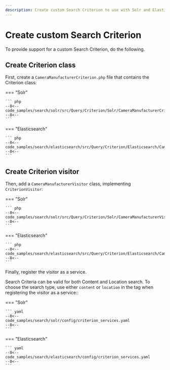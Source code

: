 ```yaml
---
description: Create custom Search Criterion to use with Solr and Elasticsearch search engines.
---
```


# Create custom Search Criterion

To provide support for a custom Search Criterion, do the following.

## Create Criterion class

First, create a `CameraManufacturerCriterion.php` file 
that contains the Criterion class:

=== "Solr"

    ``` php
    --8<--
    code_samples/search/solr/src/Query/Criterion/Solr/CameraManufacturerCriterion.php
    --8<--
    ```

=== "Elasticsearch"

    ``` php
    --8<--
    code_samples/search/elasticsearch/src/Query/Criterion/Elasticsearch/CameraManufacturerCriterion.php
    --8<--
    ```

## Create Criterion visitor

Then, add a `CameraManufacturerVisitor` class, implementing `CriterionVisitor`:

=== "Solr"

    ``` php
    --8<--
    code_samples/search/solr/src/Query/Criterion/Solr/CameraManufacturerVisitor.php
    --8<--
    ```

=== "Elasticsearch"

    ``` php
    --8<--
    code_samples/search/elasticsearch/src/Query/Criterion/Elasticsearch/CameraManufacturerVisitor.php
    --8<--
    ```

Finally, register the visitor as a service.

Search Criteria can be valid for both Content and Location search.
To choose the search type, use either `content` or `location` in the tag when registering the visitor as a service::

=== "Solr"

    ``` yaml
    --8<--
    code_samples/search/solr/config/criterion_services.yaml
    --8<--
    ```

=== "Elasticsearch"

    ``` yaml
    --8<--
    code_samples/search/elasticsearch/config/criterion_services.yaml
    --8<--
    ```
